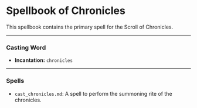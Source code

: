 # Spellbook of Chronicles

This spellbook contains the primary spell for the Scroll of Chronicles.

---

### Casting Word
- **Incantation:** `chronicles`

---

### Spells
- `cast_chronicles.md`: A spell to perform the summoning rite of the chronicles.
